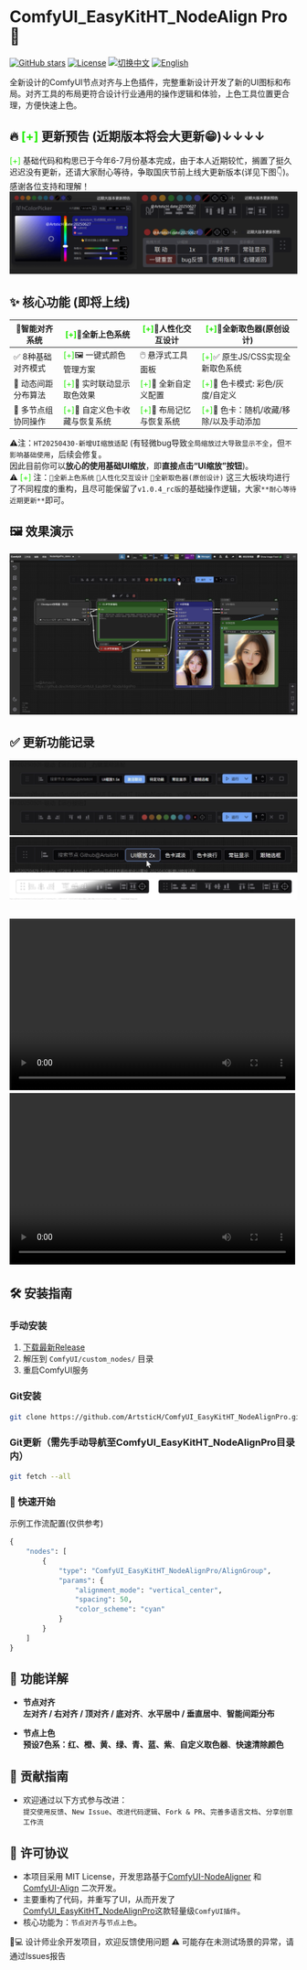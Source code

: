 # ComfyUI_EasyKitHT_NodeAlign Pro 🎨

[![GitHub stars](https://img.shields.io/github/stars/ArtsticH/ComfyUI_EasyKitHT_NodeAlignPro?style=for-the-badge)](https://github.com/ArtsticH/ComfyUI_EasyKitHT_NodeAlignPro/stargazers)  [![License](https://img.shields.io/badge/License-MIT-blue.svg?style=for-the-badge)](LICENSE)  [![切换中文](https://img.shields.io/badge/切换中文-README_ZH.md-blue?style=for-the-badge)](README_ZH.md)  [![English](https://img.shields.io/badge/English-README.md-blue?style=for-the-badge)](README.md)

全新设计的ComfyUI节点对齐与上色插件，完整重新设计开发了新的UI图标和布局。对齐工具的布局更符合设计行业通用的操作逻辑和体验，上色工具位置更合理，方便快速上色。

## 🔥<font color=#22ee00> [+] </font>更新预告 (近期版本将会大更新😁)↓↓↓↓
<font color=#22ee00> [+] </font>基础代码和构思已于今年6-7月份基本完成，由于本人近期较忙，搁置了挺久迟迟没有更新，还请大家耐心等待，争取国庆节前上线大更新版本(详见下图👇)。感谢各位支持和理解！
![更新预告](【更新预告】HT20250627-Snipaste_t011207_ArtsticH_NodeAlignPro_v2.png)


## ✨ 核心功能 (即将上线)

| 💫智能对齐系统    | <font color=#22ee00> [+]</font>💫全新上色系统 | <font color=#22ee00> [+]</font>💫人性化交互设计   | <font color=#22ee00> [+]</font>💫全新取色器(原创设计) |
|---------------------------|---------------------------|---------------------------|---------------------------|
| ✅ 8种基础对齐模式         | <font color=#22ee00> [+]</font>🖼️ 一键式颜色管理方案     | 🖱️ 悬浮式工具面板         | <font color=#22ee00> [+]</font>✅ 原生JS/CSS实现全新取色系统     |
| 📐 动态间距分布算法        | <font color=#22ee00> [+]</font>🔗 实时联动显示取色效果        | <font color=#22ee00> [+]</font>🧩 全新自定义配置       | <font color=#22ee00> [+]</font>🎨 色卡模式: 彩色/灰度/自定义     |
| 👥 多节点组协同操作        | <font color=#22ee00> [+]</font>💾 自定义色卡收藏与恢复系统        | <font color=#22ee00> [+]</font>💾 布局记忆与恢复系统     | <font color=#22ee00> [+]</font>👏 色卡：随机/收藏/移除/以及手动添加    |  

⚠️注：`HT20250430-新增UI缩放适配`  (有轻微bug导致`全局缩放过大导致显示不全`，但`不影响基础使用`，后续会修复。  
因此目前你可以**放心的使用基础UI缩放**，即**直接点击“UI缩放”按钮**)。  
⚠️<font color=#22ee00> [+] </font>注：`💫全新上色系统` `💫人性化交互设计` `💫全新取色器(原创设计)` 这三大板块均进行了不同程度的重构，且尽可能保留了`v1.0.4_rc版`的基础操作逻辑，大家`**耐心等待近期更新**`即可。  

## 🖼️ 效果演示

![操作演示](HT20250501-ArtsticH_NodeAlignPro_demo.webp) 

## ✅ 更新功能记录 

![UI_联动【运行按钮】](Example/hPic/HT20250501-联动【运行按钮】_右键菜单适配_ArtsticH_NodeAlignPro.webp) 
![UI_联动【运行按钮】](Example/hPic/HT20250501-联动【运行按钮】_ArtsticH_NodeAlignPro.webp)  
![UI_件优化UI重绘_新增UI缩放适配](Example/hPic/HT20250430-件优化UI重绘_新增UI缩放适配_ArtsticH_NodeAlignPro.webp)  
![ArtsticH_原创设计_基础线稿](Example/hPic/HT20250429-优化UI重绘_元素_渲染_ArtsticH_NodeAlignPro_对比.webp)  

<video src="https://player.bilibili.com/player.html?isOutside=true&aid=114426065716534&bvid=BV1V7G9z9EcU&cid=29714745695&p=1" controls="controls" width="500" height="300"></video>  
<video src="https://www.bilibili.com/video/BV1V7G9z9EcU/" controls="controls" width="500" height="300"></video>   
---

## 🛠️ 安装指南

### 手动安装
1. [下载最新Release](https://github.com/ArtsticH/ComfyUI_EasyKitHT_NodeAlignPro/releases)
2. 解压到 `ComfyUI/custom_nodes/` 目录
3. 重启ComfyUI服务

### Git安装
```bash
git clone https://github.com/ArtsticH/ComfyUI_EasyKitHT_NodeAlignPro.git custom_nodes/ComfyUI_EasyKitHT_NodeAlignPro
```
### Git更新（需先手动导航至ComfyUI_EasyKitHT_NodeAlignPro目录内）
```bash
git fetch --all
```
### 🚀 快速开始
示例工作流配置(仅供参考)
```python
{
    "nodes": [
        {
            "type": "ComfyUI_EasyKitHT_NodeAlignPro/AlignGroup",
            "params": {
                "alignment_mode": "vertical_center",
                "spacing": 50,
                "color_scheme": "cyan"
            }
        }
    ]
}
```

## 📌 功能详解
- **节点对齐**  
**左对齐 / 右对齐 / 顶对齐 / 底对齐**、**水平居中 / 垂直居中**、**智能间距分布**

- **节点上色**  
**预设7色系：红、橙、黄、绿、青、蓝、紫**、**自定义取色器**、**快速清除颜色**


## 🤝 贡献指南
- 欢迎通过以下方式参与改进：  
`提交使用反馈`、`New Issue`、`改进代码逻辑`、`Fork & PR`、`完善多语言文档`、`分享创意工作流`

## 📜 许可协议
- 本项目采用 MIT License，开发思路基于[ComfyUI-NodeAligner](https://github.com/Tenney95/ComfyUI-NodeAligner) 和 [ComfyUI-Align](https://github.com/Moooonet/ComfyUI-Align) 二次开发。  
- 主要重构了代码，并重写了UI，从而开发了[ComfyUI_EasyKitHT_NodeAlignPro](https://github.com/Tenney95/ComfyUI-NodeAligner)这款轻量级`ComfyUI插件`。  
- 核心功能为：`节点对齐`与`节点上色`。


👨💻 设计师业余开发项目，欢迎反馈使用问题
⚠️ 可能存在未测试场景的异常，请通过Issues报告